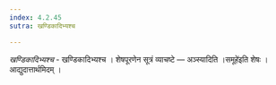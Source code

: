 ```yaml
---
index: 4.2.45
sutra: खण्डिकादिभ्यश्च

---
```

_खण्डिकादिभ्यश्च_ - खण्डिकादिभ्यश्च । शेषपूरणेन सूत्रं व्याचष्टे — अञ्स्यादिति ।समूहे॑इति शेषः । आद्युदात्तार्थमिदम् । 